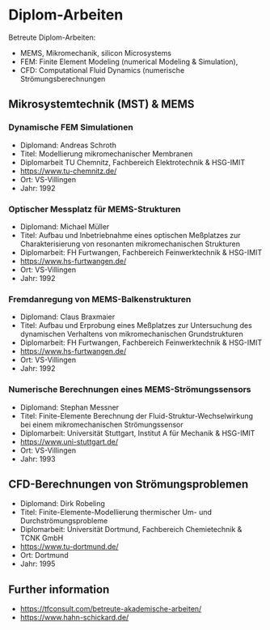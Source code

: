 # Diplom-Arbeiten
Betreute Diplom-Arbeiten: 
- MEMS, Mikromechanik, silicon Microsystems
- FEM: Finite Element Modeling (numerical Modeling & Simulation),
- CFD: Computational Fluid Dynamics (numerische Strömungsberechnungen 

## Mikrosystemtechnik (MST) & MEMS

### Dynamische FEM Simulationen
- Diplomand: Andreas Schroth
- Titel: Modellierung mikromechanischer Membranen
- Diplomarbeit TU Chemnitz, Fachbereich Elektrotechnik & HSG-IMIT
- https://www.tu-chemnitz.de/
- Ort: VS-Villingen
- Jahr: 1992

### Optischer Messplatz für MEMS-Strukturen
- Diplomand: Michael Müller
- Titel: Aufbau und Inbetriebnahme eines optischen Meßplatzes zur Charakterisierung von resonanten mikromechanischen Strukturen
- Diplomarbeit: FH Furtwangen, Fachbereich Feinwerktechnik & HSG-IMIT
- https://www.hs-furtwangen.de/
- Ort: VS-Villingen
- Jahr: 1992

### Fremdanregung von MEMS-Balkenstrukturen
- Diplomand: Claus Braxmaier 
- Titel: Aufbau und Erprobung eines Meßplatzes zur Untersuchung des dynamischen Verhaltens von mikromechanischen Grundstrukturen 
- Diplomarbeit: FH Furtwangen, Fachbereich Feinwerktechnik & HSG-IMIT
- https://www.hs-furtwangen.de/
- Ort: VS-Villingen
- Jahr: 1992

### Numerische Berechnungen eines MEMS-Strömungssensors
- Diplomand: Stephan Messner
- Titel: Finite-Elemente Berechnung der Fluid-Struktur-Wechselwirkung bei einem mikromechanischen Strömungssensor
- Diplomarbeit: Universität Stuttgart, Institut A für Mechanik & HSG-IMIT
- https://www.uni-stuttgart.de/
- Ort: VS-Villingen
- Jahr: 1993

## CFD-Berechnungen von Strömungsproblemen
- Diplomand: Dirk Robeling
- Titel: Finite-Elemente-Modellierung thermischer Um- und Durchströmungsprobleme
- Diplomarbeit: Universität Dortmund, Fachbereich Chemietechnik & TCNK GmbH
- https://www.tu-dortmund.de/
- Ort: Dortmund
- Jahr: 1995

## Further information
- https://tfconsult.com/betreute-akademische-arbeiten/
- https://www.hahn-schickard.de/
